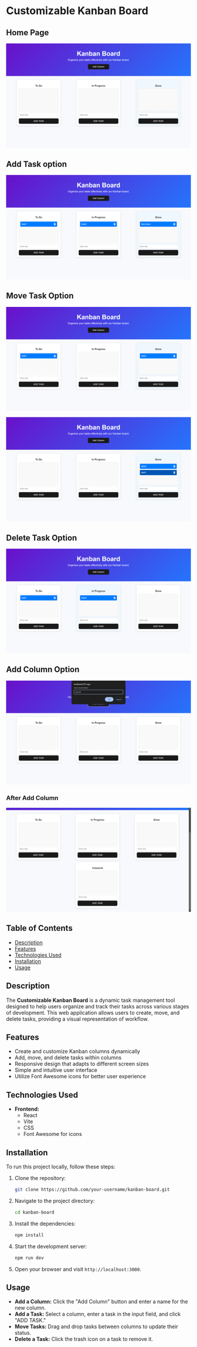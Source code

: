 # Customizable Kanban Board

## Home Page

![Home page](/kanban%20board//src/assets/home.png)

## Add Task option

![Add Task Option](/kanban%20board/src/assets/AddTask.png)

## Move Task Option

![Move Task Option](/kanban%20board/src/assets/MoveOption.png)

![Move Task Option](/kanban%20board/src/assets/Move2.png)

## Delete Task Option

![Delete Task Option](/kanban%20board/src/assets/DeleteTaskOption.png)

## Add Column Option

![Add Column Option](/kanban%20board/src/assets/AddColumnOption.png)

### After Add Column

![After Add Column](/kanban%20board/src/assets/AfterAddColumn.png)

## Table of Contents

- [Description](#description)
- [Features](#features)
- [Technologies Used](#technologies-used)
- [Installation](#installation)
- [Usage](#usage)

## Description

The **Customizable Kanban Board** is a dynamic task management tool designed to help users organize and track their tasks across various stages of development. This web application allows users to create, move, and delete tasks, providing a visual representation of workflow.

## Features

- Create and customize Kanban columns dynamically
- Add, move, and delete tasks within columns
- Responsive design that adapts to different screen sizes
- Simple and intuitive user interface
- Utilize Font Awesome icons for better user experience

## Technologies Used

- **Frontend:**
  - React
  - Vite
  - CSS
  - Font Awesome for icons

## Installation

To run this project locally, follow these steps:

1. Clone the repository:
   ```bash
   git clone https://github.com/your-username/kanban-board.git
   ```
2. Navigate to the project directory:
   ```bash
   cd kanban-board
   ```
3. Install the dependencies:
   ```bash
   npm install
   ```
4. Start the development server:
   ```bash
   npm run dev
   ```
5. Open your browser and visit `http://localhost:3000`.

## Usage

- **Add a Column:** Click the "Add Column" button and enter a name for the new column.
- **Add a Task:** Select a column, enter a task in the input field, and click "ADD TASK."
- **Move Tasks:** Drag and drop tasks between columns to update their status.
- **Delete a Task:** Click the trash icon on a task to remove it.
